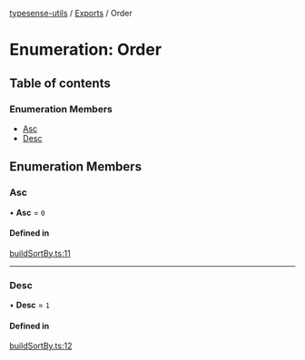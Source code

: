 [typesense-utils](../README.md) / [Exports](../modules.md) / Order

# Enumeration: Order

## Table of contents

### Enumeration Members

- [Asc](Order.md#asc)
- [Desc](Order.md#desc)

## Enumeration Members

### Asc

• **Asc** = ``0``

#### Defined in

[buildSortBy.ts:11](https://github.com/igrek8/typesense-utils/blob/9d31e34/src/buildSortBy.ts#L11)

___

### Desc

• **Desc** = ``1``

#### Defined in

[buildSortBy.ts:12](https://github.com/igrek8/typesense-utils/blob/9d31e34/src/buildSortBy.ts#L12)
